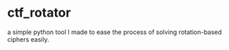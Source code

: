 # ctf_rotator
a simple python tool I made to ease the process of solving rotation-based ciphers easily.
